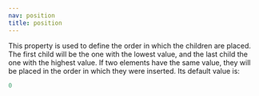 ```yaml
---
nav: position
title: position
---
```


This property is used to define the order in which the children are placed. The first child will be the one with the lowest value, and the last child the one with the highest value. If two elements have the same value, they will be placed in the order in which they were inserted. Its default value is:

```javascript
0
```
